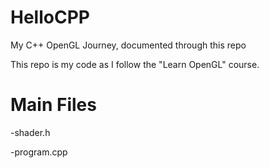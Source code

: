 # HelloCPP
My C++ OpenGL Journey, documented through this repo

This repo is my code as I follow the "Learn OpenGL" course.

# Main Files

-shader.h

-program.cpp


